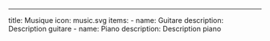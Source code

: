 ---
title: Musique
icon: music.svg
items:
    - name: Guitare
      description: Description guitare
    - name: Piano
      description: Description piano